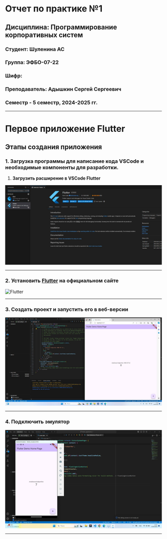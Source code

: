 # Отчет по практике №1
## Дисциплина: Программирование корпоративных систем
### Студент: Шуленина АС
### Группа: ЭФБО-07-22
### Шифр: 
### Преподаватель: Адышкин Сергей Сергеевич
### Семестр - 5 семестр, 2024-2025 гг.
_____


# Первое приложение Flutter
## Этапы создания приложения 
### 1. Загрузка программы для написание кода VSCode и необходимые компоненты для разработки. 
1. __Загрузить расширение в VSCode Flutter__
   
![Vscode](img_readme/photo_5379849810355544292_y.jpg)
____
### 2. Установить [Flutter](https://docs.flutter.dev/get-started/install/windows/mobile) на официальном сайте 
![Flutter](https://res.cloudinary.com/nitishk72/image/upload/v1586796259/nstack_in/courses/flutter/flutter-banner.png)
 ____
### 3. Создать проект и запустить его в веб-версии
![pic](img_readme/photo_5379849810355544350_y.jpg)
___
### 4. Подключить эмулятор 
![pic](img_readme/photo_5390848457096422968_w.jpg)
___
